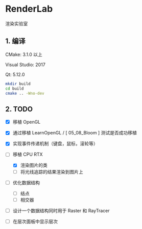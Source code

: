 # RenderLab

渲染实验室

## 1. 编译

CMake: 3.1.0 以上

Visual Studio: 2017

Qt: 5.12.0

```bash
mkdir build
cd build
cmake .. -Wno-dev
```

## 2. TODO

- [x] 移植 OpenGL
- [x] 通过移植 LearnOpenGL / [ 05_08_Bloom ] 测试是否成功移植
- [x] 实现事件传递机制（键盘，鼠标，滚轮等）
- [ ] 移植 CPU RTX
  - [x] 渲染图片的类
  - [ ] 将光线追踪的结果渲染到图片上
- [ ] 优化数据结构
  - [ ] 结点
  - [ ] 相交器
- [ ] 设计一个数据结构同时用于 Raster 和 RayTracer
- [ ] 在层次面板中显示层次

